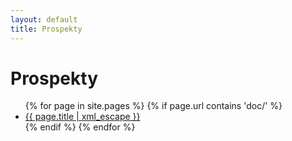```yaml
---
layout: default
title: Prospekty
---
```


# Prospekty

<ul>
{% for page in site.pages %}
    {% if page.url contains 'doc/' %}
        <li><a href="{{ site.baseurl }}{{ page.url }}">{{ page.title | xml_escape }}</a></li>
    {% endif %}
{% endfor %}
</ul>
